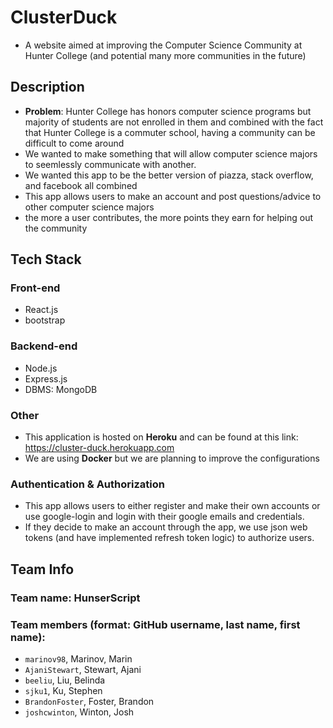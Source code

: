 # ClusterDuck

- A website aimed at improving the Computer Science Community at Hunter College (and potential many more communities in the future)

## Description

- **Problem**: Hunter College has honors computer science programs but majority of students are not enrolled in them and
combined with the fact that Hunter College is a commuter school, having a community can be difficult to come around
- We wanted to make something that will allow computer science majors to seemlessly communicate with another.
- We wanted this app to be the better version of piazza, stack overflow, and facebook all combined
- This app allows users to make an account and post questions/advice to other computer science majors
- the more a user contributes, the more points they earn for helping out the community

## Tech Stack

### Front-end

- React.js
- bootstrap

### Backend-end

- Node.js
- Express.js
- DBMS: MongoDB

### Other

- This application is hosted on **Heroku** and can be found at this link: <https://cluster-duck.herokuapp.com>
- We are using **Docker** but we are planning to improve the configurations

### Authentication & Authorization

- This app allows users to either register and make their own accounts or use google-login and login with their google emails and credentials.
- If they decide to make an account through the app, we use json web tokens (and have implemented refresh token logic) to authorize users.

## Team Info

### Team name: HunserScript

### Team members (format: GitHub username, last name, first name):

- `marinov98`, Marinov, Marin
- `AjaniStewart`, Stewart, Ajani
- `beeliu`, Liu, Belinda
- `sjku1`, Ku, Stephen
- `BrandonFoster`, Foster, Brandon
- `joshcwinton`, Winton, Josh